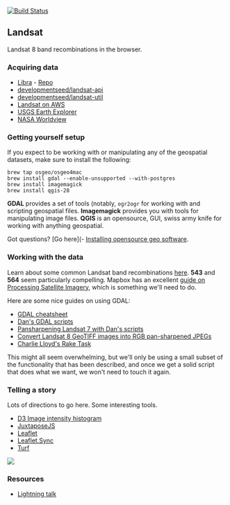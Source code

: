 [![Build Status](https://travis-ci.org/recombinators/landsat.svg)](https://travis-ci.org/recombinators/landsat)

Landsat
-------

Landsat 8 band recombinations in the browser.


### Acquiring data

- [Libra](http://libra.developmentseed.org/) - [Repo](https://github.com/AstroDigital/libra)
- [developmentseed/landsat-api](https://github.com/developmentseed/landsat-api)
- [developmentseed/landsat-util](https://github.com/developmentseed/landsat-util)
- [Landsat on AWS](https://aws.amazon.com/blogs/aws/start-using-landsat-on-aws/)
- [USGS Earth Explorer](http://earthexplorer.usgs.gov/)
- [NASA Worldview](https://earthdata.nasa.gov/labs/worldview/)


### Getting yourself setup

If you expect to be working with or manipulating any of the geospatial datasets, make sure to install the following:

```
brew tap osgeo/osgeo4mac
brew install gdal --enable-unsupported --with-postgres
brew install imagemagick
brew install qgis-28
```

__GDAL__ provides a set of tools (notably, `ogr2ogr` for working with and scripting geospatial files. __Imagemagick__ provides you with tools for manipulating image files. __QGIS__ is an opensource, GUI, swiss army knife for working with anything geospatial.

Got questions? [Go here](- [Installing opensource geo software](https://github.com/nvkelso/geo-how-to/wiki/Installing-Open-Source-Geo-Software:-Mac-Edition).


### Working with the data

Learn about some common Landsat band recombinations [here](http://blogs.esri.com/esri/arcgis/2013/07/24/band-combinations-for-landsat-8/). __543__ and __564__ seem particularly compelling. Mapbox has an excellent [guide on Processing Satellite Imagery](https://www.mapbox.com/foundations/processing-satellite-imagery), which is something we'll need to do.

Here are some nice guides on using GDAL:

- [GDAL cheatsheet](<https://github.com/dwtkns/gdal-cheat-sheet>)
- [Dan's GDAL scripts](https://github.com/gina-alaska/dans-gdal-scripts)
- [Pansharpening Landsat 7 with Dan's scripts](http://blog.remotesensing.io/2013/04/pansharpening-using-a-handy-gdal-tool)	
- [Convert Landsat 8 GeoTIFF images into RGB pan-sharpened JPEGs](https://gist.github.com/briantjacobs/48320e59954ee7ec5cd1)
- [Charlie Lloyd's Rake Task](https://gist.github.com/briantjacobs/0d3f9a62fc7ca115ee5b)

This might all seem overwhelming, but we'll only be using a small subset of the functionality that has been described, and once we get a solid script that does what we want, we won't need to touch it again.


### Telling a story

Lots of directions to go here. Some interesting tools.

- [D3 Image intensity histogram](http://bl.ocks.org/jinroh/4666920)
- [JuxtaposeJS](http://juxtapose.knightlab.com)
- [Leaflet](http://leafletjs.com)
- [Leaflet.Sync](https://github.com/turban/Leaflet.Sync)
- [Turf](https://www.mapbox.com/developers/turf/)


![](https://cloud.githubusercontent.com/assets/1131098/5263449/860f9836-7a31-11e4-8c6a-9ac8cd0cdcb1.gif)

### Resources

- [Lightning talk](http://bl.ocks.org/anonymous/raw/6118ab44b51c195ed99d/#0)
